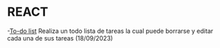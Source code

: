 # REACT

-[To-do list](./sep18todolist/)
Realiza un todo lista de tareas la cual puede borrarse y editar cada una de sus tareas (18/09/2023)